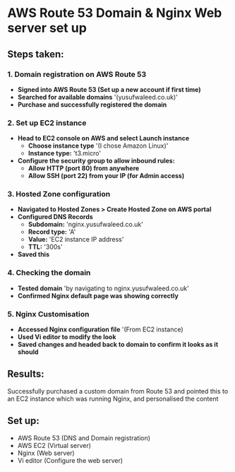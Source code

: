 # AWS Route 53 Domain & Nginx Web server set up

## Steps taken:

### 1. Domain registration on AWS Route 53
- **Signed into AWS Route 53 (Set up a new account if first time)**
- **Searched for available domains** '(yusufwaleed.co.uk)'
- **Purchase and successfully registered the domain**

### 2. Set up EC2 instance
- **Head to EC2 console on AWS and select Launch instance**
    - **Choose instance type** '(I chose Amazon Linux)'
    - **Instance type:** 't3.micro'
- **Configure the security group to allow inbound rules:**
    - **Allow HTTP (port 80) from anywhere**
    - **Allow SSH (port 22) from your IP (for Admin access)**

### 3. Hosted Zone configuration
- **Navigated to Hosted Zones > Create Hosted Zone on AWS portal**
- **Configured DNS Records**
    - **Subdomain:** 'nginx.yusufwaleed.co.uk'
    - **Record type:** 'A'
    - **Value:** 'EC2 instance IP address'
    - **TTL:** '300s'
- **Saved this**

### 4. Checking the domain
- **Tested domain** 'by navigating to nginx.yusufwaleed.co.uk'
- **Confirmed Nginx default page was showing correctly**

### 5. Nginx Customisation
- **Accessed Nginx configuration file** '(From EC2 instance)
- **Used Vi editor to modify the look**
- **Saved changes and headed back to domain to confirm it looks as it should**

## Results:
Successfully purchased a custom domain from Route 53 and pointed this to an EC2 instance which was running Nginx, and personalised the content

## Set up:
- AWS Route 53 (DNS and Domain registration)
- AWS EC2 (Virtual server)
- Nginx (Web server)
- Vi editor (Configure the web server)

    